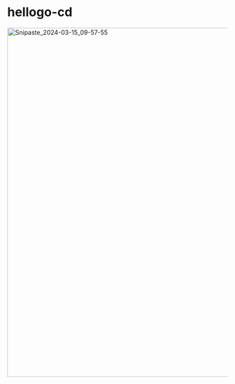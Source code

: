 # hellogo-cd
<img width="800" alt="Snipaste_2024-03-15_09-57-55" src="https://github.com/guobinqiu/hellogo-cd/assets/5800822/fbcaad76-bd81-4784-86e5-ce5d01ac81cf">


